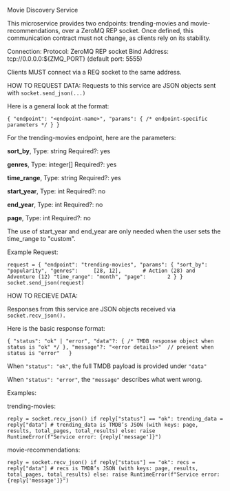 Movie Discovery Service

This microservice provides two endpoints: trending-movies and movie-recommendations, over a ZeroMQ REP socket. Once defined, this communication contract must not change, as clients rely on its stability.


Connection:
Protocol: ZeroMQ REP socket
Bind Address: tcp://0.0.0.0:${ZMQ_PORT} (default port: 5555)

Clients MUST connect via a REQ socket to the same address.

HOW TO REQUEST DATA:
Requests to this service are JSON objects sent with `socket.send_json(...)`

Here is a general look at the format:

`{
  "endpoint": "<endpoint-name>",
  "params": { /* endpoint-specific parameters */ }
}`

For the trending-movies endpoint, here are the parameters:

**sort_by**,            Type: string          Required?: yes

**genres**,            Type: integer[]        Required?: yes

**time_range**,        Type: string          Required?: yes

**start_year**,         Type: int            Required?: no

**end_year**,           Type: int            Required?: no

**page**,              Type: int           Required?: no


The use of start_year and end_year are only needed when the user sets the time_range to "custom".

Example Request:

`request = {
    "endpoint": "trending-movies",
    "params": {
        "sort_by":    "popularity",
        "genres":     [28, 12],       # Action (28) and Adventure (12)
        "time_range": "month",
        "page":       2
    }
}
socket.send_json(request)`


HOW TO RECIEVE DATA:

Responses from this service are JSON objects received via `socket.recv_json().`


Here is the basic response format:

`{
  "status": "ok" | "error",
  "data"?: { /* TMDB response object when status is "ok" */ },
  "message"?: "<error details>"  // present when status is "error"  
}`


When `"status": "ok"`, the full TMDB payload is provided under `"data"`

When `"status": "error"`, the `"message"` describes what went wrong.


Examples:

trending-movies:

`reply = socket.recv_json()
if reply["status"] == "ok":
    trending_data = reply["data"]
    # trending_data is TMDB’s JSON (with keys: page, results, total_pages, total_results)
else:
    raise RuntimeError(f"Service error: {reply['message']}")`


movie-recommendations:

`reply = socket.recv_json()
if reply["status"] == "ok":
    recs = reply["data"]
    # recs is TMDB’s JSON (with keys: page, results, total_pages, total_results)
else:
    raise RuntimeError(f"Service error: {reply['message']}")`





